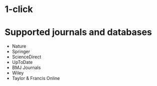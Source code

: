 # 1-click

# Supported journals and databases
* Nature 
* Springer
* ScienceDirect
* UpToDate
* BMJ Journals
* Wiley 
* Taylor & Francis Online

